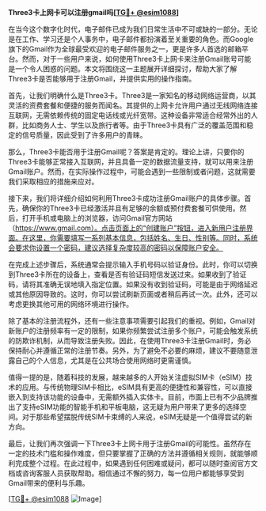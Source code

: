 **Three3卡上网卡可以注册gmail吗[[TG💪+ @esim1088](https://t.me/s/esim1088)]**

在当今这个数字化时代，电子邮件已成为我们日常生活中不可或缺的一部分。无论是在工作、学习还是个人事务中，电子邮件都扮演着至关重要的角色。而Google旗下的Gmail作为全球最受欢迎的电子邮件服务之一，更是许多人首选的邮箱平台。然而，对于一些用户来说，如何使用Three3卡上网卡来注册Gmail账号可能是一个令人困惑的问题。本文将围绕这一主题展开详细探讨，帮助大家了解Three3卡是否能够用于注册Gmail，并提供实用的操作指南。

首先，让我们明确什么是Three3卡。Three3是一家知名的移动网络运营商，以其灵活的资费套餐和便捷的服务而闻名。其提供的上网卡允许用户通过无线网络连接互联网，无需依赖传统的固定电话线或光纤宽带。这种设备非常适合经常外出的人群，比如商务人士、学生以及旅行者等。由于Three3卡具有广泛的覆盖范围和稳定的信号质量，因此受到了许多用户的青睐。

那么，Three3卡能否用于注册Gmail呢？答案是肯定的。理论上讲，只要你的Three3卡能够正常接入互联网，并且具备一定的数据流量支持，就可以用来注册Gmail账户。然而，在实际操作过程中，可能会遇到一些限制或者问题，这就需要我们采取相应的措施来应对。

接下来，我们将详细介绍如何利用Three3卡成功注册Gmail账户的具体步骤。首先，确保你的Three3卡已经激活并且有足够的余额或预付费套餐可供使用。然后，打开手机或电脑上的浏览器，访问Gmail官方网站（https://www.gmail.com）。点击页面上的“创建账户”按钮，进入新用户注册界面。在这里，你需要填写一系列基本信息，包括姓名、生日、性别等。同时，系统会要求你设置一个密码，建议选择复杂度较高的密码以保障账户安全。

在完成上述步骤后，系统通常会提示输入手机号码以验证身份。此时，你可以切换到Three3卡所在的设备上，查看是否有验证码短信发送过来。如果收到了验证码，请将其准确无误地填入指定位置。如果没有收到验证码，可能是由于网络延迟或其他原因导致的。这时，你可以尝试刷新页面或者稍后再试一次。此外，还可以考虑更换其他可用的网络环境进行操作。

除了基本的注册流程外，还有一些注意事项需要引起我们的重视。例如，Gmail对新账户的注册频率有一定的限制，如果你频繁尝试注册多个账户，可能会触发系统的防欺诈机制，从而导致注册失败。因此，在使用Three3卡注册Gmail时，务必保持耐心并遵循正常的注册节奏。另外，为了避免不必要的麻烦，建议不要随意泄露自己的个人信息，尤其是在公共场合使用网络时更需谨慎。

值得一提的是，随着科技的发展，越来越多的人开始关注虚拟SIM卡（eSIM）技术的应用。与传统物理SIM卡相比，eSIM具有更高的便捷性和兼容性，可以直接嵌入到支持该功能的设备中，无需额外插入实体卡。目前，市面上已有不少品牌推出了支持eSIM功能的智能手机和平板电脑，这无疑为用户带来了更多的选择空间。对于那些希望摆脱传统SIM卡束缚的人来说，eSIM无疑是一个值得尝试的新方向。

最后，让我们再次强调一下Three3卡上网卡用于注册Gmail的可能性。虽然存在一定的技术门槛和操作难度，但只要掌握了正确的方法并遵循相关规则，就能够顺利完成整个过程。在此过程中，如果遇到任何困难或疑问，都可以随时查阅官方文档或咨询客服人员获取帮助。相信通过不懈的努力，每一位用户都能够享受到Gmail带来的便利与乐趣。

[[TG💪+ @esim1088](https://t.me/s/esim1088) ![Image](https://i.postimg.cc/4NQfJmqS/Snipaste-2025-05-13-00-14-12.png)]